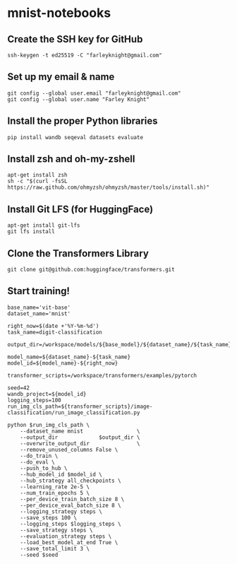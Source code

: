 # mnist-notebooks

## Create the SSH key for GitHub
```
ssh-keygen -t ed25519 -C "farleyknight@gmail.com" 
```

## Set up my email & name
```
git config --global user.email "farleyknight@gmail.com"
git config --global user.name "Farley Knight"
```

## Install the proper Python libraries
```
pip install wandb seqeval datasets evaluate
```

## Install zsh and oh-my-zshell
```
apt-get install zsh
sh -c "$(curl -fsSL https://raw.github.com/ohmyzsh/ohmyzsh/master/tools/install.sh)"
```

## Install Git LFS (for HuggingFace)
```
apt-get install git-lfs
git lfs install
```

## Clone the Transformers Library
```
git clone git@github.com:huggingface/transformers.git
```

## Start training!

```
base_name='vit-base'
dataset_name='mnist'

right_now=$(date +'%Y-%m-%d')
task_name=digit-classification

output_dir=/workspace/models/${base_model}/${dataset_name}/${task_name}/${right_now}

model_name=${dataset_name}-${task_name}
model_id=${model_name}-${right_now}

transformer_scripts=/workspace/transformers/examples/pytorch

seed=42
wandb_project=${model_id}
logging_steps=100
run_img_cls_path=${transformer_scripts}/image-classification/run_image_classification.py

python $run_img_cls_path \
    --dataset_name mnist                 \
    --output_dir             $output_dir \
    --overwrite_output_dir               \
    --remove_unused_columns False \
    --do_train \
    --do_eval \
    --push_to_hub \
    --hub_model_id $model_id \
    --hub_strategy all_checkpoints \
    --learning_rate 2e-5 \
    --num_train_epochs 5 \
    --per_device_train_batch_size 8 \
    --per_device_eval_batch_size 8 \
    --logging_strategy steps \
    --save_steps 100 \
    --logging_steps $logging_steps \
    --save_strategy steps \
    --evaluation_strategy steps \
    --load_best_model_at_end True \
    --save_total_limit 3 \
    --seed $seed
```

